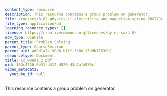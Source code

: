 ```yaml
---
content_type: resource
description: This resource contains a group problem on generator.
file: /courses/8-02-physics-ii-electricity-and-magnetism-spring-2007/163c47366e31d412d52043d2afb950cf_ic_w09d1_2.pdf
file_type: application/pdf
learning_resource_types: []
license: https://creativecommons.org/licenses/by-nc-sa/4.0/
ocw_type: OCWFile
parent_title: Problem Solving
parent_type: CourseSection
parent_uid: ad9d1a7e-98d0-b1ff-318d-13ddbf7639b1
resourcetype: Document
title: ic_w09d1_2.pdf
uid: 163c4736-6e31-d412-d520-43d2afb950cf
video_metadata:
  youtube_id: null
---
```

This resource contains a group problem on generator.